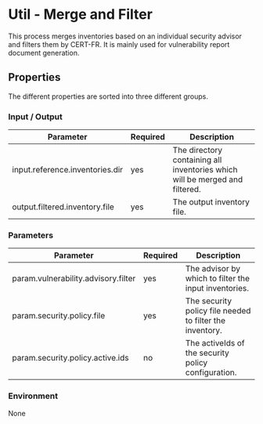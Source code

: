 # Util - Merge and Filter

This process merges inventories based on an individual security advisor and filters them by CERT-FR. It is mainly used 
for vulnerability report document generation.

## Properties

The different properties are sorted into three different groups. 

### Input / Output
| Parameter                       | Required | Description                                                                 |
|---------------------------------|----------|-----------------------------------------------------------------------------|
| input.reference.inventories.dir | yes      | The directory containing all inventories which will be merged and filtered. |
| output.filtered.inventory.file  | yes      | The output inventory file.                                                  |

### Parameters
| Parameter                           | Required | Description                                              |
|-------------------------------------|----------|----------------------------------------------------------|
| param.vulnerability.advisory.filter | yes      | The advisor by which to filter the input inventories.    |
| param.security.policy.file          | yes      | The security policy file needed to filter the inventory. |
| param.security.policy.active.ids    | no       | The activeIds of the security policy configuration.      |

### Environment
None